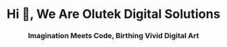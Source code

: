 <h1 align="center">Hi 👋, We Are Olutek Digital Solutions</h1>
<h3 align="center">Imagination Meets Code, Birthing Vivid Digital Art</h3>
<br>
